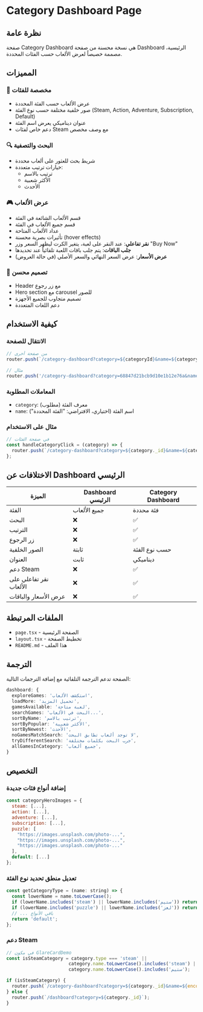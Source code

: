 # Category Dashboard Page

## نظرة عامة
صفحة Category Dashboard هي نسخة محسنة من صفحة Dashboard الرئيسية، مصممة خصيصاً لعرض الألعاب حسب الفئات المحددة.

## المميزات

### 🎯 مخصصة للفئات
- عرض الألعاب حسب الفئة المحددة
- صور خلفية مختلفة حسب نوع الفئة (Steam, Action, Adventure, Subscription, Default)
- عنوان ديناميكي يعرض اسم الفئة
- دعم خاص لفئات Steam مع وصف مخصص

### 🔍 البحث والتصفية
- شريط بحث للعثور على ألعاب محددة
- خيارات ترتيب متعددة:
  - ترتيب بالاسم
  - الأكثر شعبية
  - الأحدث

### 🎮 عرض الألعاب
- قسم الألعاب الشائعة في الفئة
- قسم جميع الألعاب في الفئة
- عداد الألعاب المتاحة
- تأثيرات بصرية محسنة (hover effects)
- **نقر تفاعلي**: عند النقر على لعبة، يتغير الكرت ليظهر السعر وزر "Buy Now"
- **جلب الباقات**: يتم جلب باقات اللعبة تلقائياً عند تحديدها
- **عرض الأسعار**: عرض السعر النهائي والسعر الأصلي (في حالة العروض)

### 🎨 تصميم محسن
- Header مع زر رجوع
- Hero section مع carousel للصور
- تصميم متجاوب للجميع الأجهزة
- دعم اللغات المتعددة

## كيفية الاستخدام

### الانتقال للصفحة
```javascript
// من صفحة أخرى
router.push(`/category-dashboard?category=${categoryId}&name=${categoryName}`);

// مثال
router.push('/category-dashboard?category=68847d21bcb9d10e1b12e76a&name=ألعاب القتال');
```

### المعاملات المطلوبة
- `category`: معرف الفئة (مطلوب)
- `name`: اسم الفئة (اختياري، الافتراضي: "الفئة المحددة")

### مثال على الاستخدام
```javascript
// في صفحة الفئات
const handleCategoryClick = (category) => {
  router.push(`/category-dashboard?category=${category._id}&name=${category.name}`);
};
```

## الاختلافات عن Dashboard الرئيسي

| الميزة | Dashboard الرئيسي | Category Dashboard |
|--------|------------------|-------------------|
| الفئة | جميع الألعاب | فئة محددة |
| البحث | ❌ | ✅ |
| الترتيب | ❌ | ✅ |
| زر الرجوع | ❌ | ✅ |
| الصور الخلفية | ثابتة | حسب نوع الفئة |
| العنوان | ثابت | ديناميكي |
| دعم Steam | ❌ | ✅ |
| نقر تفاعلي على الألعاب | ❌ | ✅ |
| عرض الأسعار والباقات | ❌ | ✅ |

## الملفات المرتبطة

- `page.tsx` - الصفحة الرئيسية
- `layout.tsx` - تخطيط الصفحة
- `README.md` - هذا الملف

## الترجمة

الصفحة تدعم الترجمة التلقائية مع إضافة الترجمات التالية:

```typescript
dashboard: {
  exploreGames: 'استكشف الألعاب',
  loadMore: 'تحميل المزيد',
  gamesAvailable: 'لعبة متاحة',
  searchGames: 'البحث في الألعاب...',
  sortByName: 'ترتيب بالاسم',
  sortByPopular: 'الأكثر شعبية',
  sortByNewest: 'الأحدث',
  noGamesMatchSearch: 'لا توجد ألعاب تطابق البحث',
  tryDifferentSearch: 'جرب البحث بكلمات مختلفة',
  allGamesInCategory: 'جميع ألعاب',
}
```

## التخصيص

### إضافة أنواع فئات جديدة
```javascript
const categoryHeroImages = {
  steam: [...],
  action: [...],
  adventure: [...],
  subscription: [...],
  puzzle: [
    "https://images.unsplash.com/photo-...",
    "https://images.unsplash.com/photo-...",
    "https://images.unsplash.com/photo-..."
  ],
  default: [...]
};
```

### تعديل منطق تحديد نوع الفئة
```javascript
const getCategoryType = (name: string) => {
  const lowerName = name.toLowerCase();
  if (lowerName.includes('steam') || lowerName.includes('ستيم')) return 'steam';
  if (lowerName.includes('puzzle') || lowerName.includes('لغز')) return 'puzzle';
  // ... باقي الأنواع
  return 'default';
};
```

### دعم Steam
```javascript
// في مكون GlareCardDemo
const isSteamCategory = category.type === 'steam' || 
                       category.name.toLowerCase().includes('steam') ||
                       category.name.toLowerCase().includes('ستيم');

if (isSteamCategory) {
  router.push(`/category-dashboard?category=${category._id}&name=${encodeURIComponent(category.name)}`);
} else {
  router.push(`/dashboard?category=${category._id}`);
}
``` 